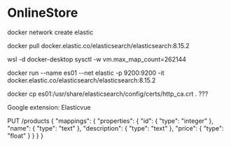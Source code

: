 # OnlineStore

docker network create elastic

docker pull docker.elastic.co/elasticsearch/elasticsearch:8.15.2

wsl -d docker-desktop
	 sysctl -w vm.max_map_count=262144

docker run --name es01 --net elastic -p 9200:9200 -it docker.elastic.co/elasticsearch/elasticsearch:8.15.2

docker cp es01:/usr/share/elasticsearch/config/certs/http_ca.crt .   ???

Google extension: Elasticvue


PUT /products
{
  "mappings": {
    "properties": {
      "id": { "type": "integer" },
      "name": { "type": "text" },
      "description": { "type": "text" },
      "price": { "type": "float" }
    }
  }
}